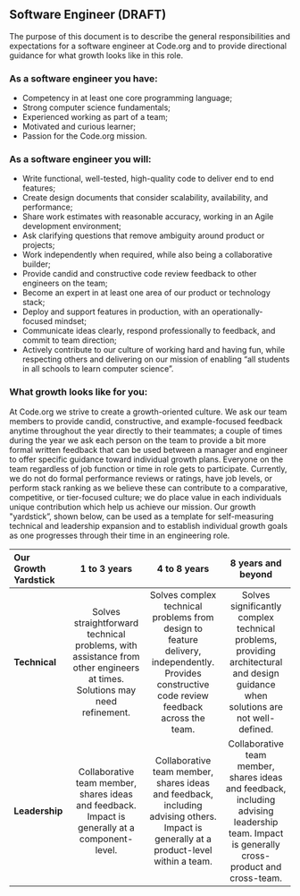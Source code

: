Software Engineer (**DRAFT**)
-----------------
The purpose of this document is to describe the general responsibilities and expectations for a software engineer at Code.org and to provide directional guidance for what growth looks like in this role.

### As a software engineer you have:
* Competency in at least one core programming language;
* Strong computer science fundamentals;
* Experienced working as part of a team;
* Motivated and curious learner;
* Passion for the Code.org mission.

### As a software engineer you will:
* Write functional, well-tested, high-quality code to deliver end to end features;
* Create design documents that consider scalability, availability, and performance;
* Share work estimates with reasonable accuracy, working in an Agile development environment;
* Ask clarifying questions that remove ambiguity around product or projects;
* Work independently when required, while also being a collaborative builder;
* Provide candid and constructive code review feedback to other engineers on the team;
* Become an expert in at least one area of our product or technology stack;
* Deploy and support features in production, with an operationally-focused mindset;
* Communicate ideas clearly, respond professionally to feedback, and commit to team direction;
* Actively contribute to our culture of working hard and having fun, while respecting others and delivering on our mission of enabling “all students in all schools to learn computer science”.

### What growth looks like for you:
At Code.org we strive to create a growth-oriented culture. We ask our team members to provide candid, constructive, and example-focused feedback anytime throughout the year directly to their teammates; a couple of times during the year we ask each person on the team to provide a bit more formal written feedback that can be used between a manager and engineer to offer specific guidance toward individual growth plans. Everyone on the team regardless of job function or time in role gets to participate. Currently, we do not do formal performance reviews or ratings, have job levels, or perform stack ranking as we believe these can contribute to a comparative, competitive, or tier-focused culture; we do place value in each individuals unique contribution which help us achieve our mission. Our growth "yardstick”, shown below, can be used as a template for self-measuring technical and leadership expansion and to establish individual growth goals as one progresses through their time in an engineering role.

| **Our Growth Yardstick** | **1 to 3 years** | **4 to 8 years** | **8 years and beyond** |
| :------- | :-------: | :-------: | :-------: |
| **Technical** | Solves straightforward technical problems, with assistance from other engineers at times. Solutions may need refinement. | Solves complex technical problems from design to feature delivery, independently. Provides constructive code review feedback across the team. | Solves significantly complex technical problems, providing architectural and design guidance when solutions are not well-defined. |
| **Leadership** | Collaborative team member, shares ideas and feedback. Impact is generally at a component-level. | Collaborative team member, shares ideas and feedback, including advising others. Impact is generally at a product-level within a team. | Collaborative team member, shares ideas and feedback, including advising leadership team. Impact is generally cross-product and cross-team. |
